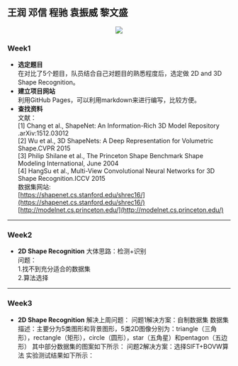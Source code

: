 ## 王润 邓信 程驰 袁振威 黎文盛  

<div style="text-align:center" markdown="1">
<img src="http://reso2.yiihuu.com/1077246-z.jpg">
</div>


### Week1 
* **选定题目**   
在对比了5个题目，队员结合自己对题目的熟悉程度后，选定做 2D and 3D Shape Recognition。  
* **建立项目网站**  
利用GitHub Pages，可以利用markdown来进行编写，比较方便。  
* **查找资料**  
文献：  
[1] Chang et al., ShapeNet: An Information-Rich 3D Model Repository .arXiv:1512.03012   
[2] Wu et al., 3D ShapeNets: A Deep Representation for Volumetric Shape.CVPR 2015  
[3] Philip Shilane et al., The Princeton Shape Benchmark Shape Modeling International, June 2004   
[4] HangSu et al., Multi-View Convolutional Neural Networks for 3D Shape Recognition.ICCV 2015  
数据集网站:  
[https://shapenet.cs.stanford.edu/shrec16/](https://shapenet.cs.stanford.edu/shrec16/)  
[http://modelnet.cs.princeton.edu/](http://modelnet.cs.princeton.edu/)  

***   
### Week2  
* **2D Shape Recognition**
大体思路：检测+识别  
问题：  
1.找不到充分适合的数据集  
2.算法选择  

***
### Week3
* **2D Shape Recognition**
解决上周问题：
问题1解决方案：自制数据集
数据集描述：主要分为5类图形和背景图形，5类2D图像分别为：triangle（三角形），rectangle（矩形），circle（圆形），star（五角星）和pentagon（五边形）
其中部分数据集的图案如下所示：
问题2解决方案：选择SIFT+BOVW算法
实验测试结果如下所示：
